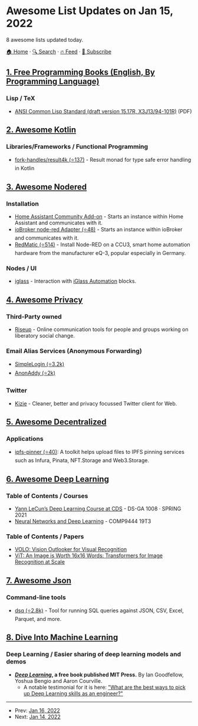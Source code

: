 # Awesome List Updates on Jan 15, 2022

8 awesome lists updated today.

[🏠 Home](/README.md) · [🔍 Search](https://www.trackawesomelist.com/search/) · [🔥 Feed](https://www.trackawesomelist.com/rss.xml) · [📮 Subscribe](https://trackawesomelist.us17.list-manage.com/subscribe?u=d2f0117aa829c83a63ec63c2f&id=36a103854c)



## [1. Free Programming Books (English, By Programming Language)](/content/EbookFoundation/free-programming-books/README.md)

### Lisp / TeX

*   [ANSI Common Lisp Standard (draft version 15.17R, X3J13/94-101R)](https://franz.com/support/documentation/cl-ansi-standard-draft-w-sidebar.pdf) (PDF)

## [2. Awesome Kotlin](/content/KotlinBy/awesome-kotlin/README.md)

### Libraries/Frameworks / Functional Programming

*   [fork-handles/result4k (⭐137)](https://github.com/fork-handles/forkhandles/blob/trunk/result4k) - Result monad for type safe error handling in Kotlin

## [3. Awesome Nodered](/content/naimo84/awesome-nodered/README.md)

### Installation

*   [Home Assistant Community Add-on](https://community.home-assistant.io/t/home-assistant-community-add-on-node-red/55023) - Starts an instance within Home Assistant and communicates with it.
*   [ioBroker node-red Adapter (⭐48)](https://github.com/ioBroker/ioBroker.node-red) - Starts an instance within ioBroker and communicates with it.
*   [RedMatic (⭐514)](https://github.com/rdmtc/RedMatic/wiki/Installation) - Install Node-RED on a CCU3, smart home automation hardware from the manufacturer eQ-3, popular especially in Germany.

### Nodes / UI

*   [iglass](https://www.npmjs.com/package/iglass-nodes) - Interaction with [iGlass Automation](https://iglass.international) blocks.

## [4. Awesome Privacy](/content/pluja/awesome-privacy/README.md)

### Third-Party owned

*   [Riseup](https://riseup.net/en/about-us) - Online communication tools for people and groups working on liberatory social change.

### Email Alias Services (Anonymous Forwarding)

*   [SimpleLogin (⭐3.2k)](https://github.com/simple-login/app)
*   [AnonAddy (⭐2k)](https://github.com/anonaddy/anonaddy)

### Twitter

*   [Kizie](https://kizie.co) - Cleaner, better and privacy focussed Twitter client for Web.

## [5. Awesome Decentralized](/content/croqaz/awesome-decentralized/README.md)

### Applications

*   [ipfs-pinner (⭐40)](https://github.com/wabarc/ipfs-pinner): A toolkit helps upload files to IPFS pinning services such as Infura, Pinata, NFT.Storage and Web3.Storage.

## [6. Awesome Deep Learning](/content/ChristosChristofidis/awesome-deep-learning/README.md)

### Table of Contents / Courses

*   [Yann LeCun’s Deep Learning Course at CDS](https://cds.nyu.edu/deep-learning/) - DS-GA 1008 · SPRING 2021
*   [Neural Networks and Deep Learning](https://webcms3.cse.unsw.edu.au/COMP9444/19T3/) - COMP9444 19T3

### Table of Contents / Papers

*   [VOLO: Vision Outlooker for Visual Recognition](https://arxiv.org/pdf/2106.13112.pdf)
*   [ViT: An Image is Worth 16x16 Words: Transformers for Image Recognition at Scale](https://arxiv.org/pdf/2010.11929.pdf)

## [7. Awesome Json](/content/burningtree/awesome-json/README.md)

### Command-line tools

*   [dsq (⭐2.8k)](https://github.com/multiprocessio/dsq) - Tool for running SQL queries against JSON, CSV, Excel, Parquet, and more.

## [8. Dive Into Machine Learning](/content/dive-into-machine-learning/dive-into-machine-learning/README.md)

### Deep Learning / Easier sharing of deep learning models and demos

*   **[*Deep Learning*](https://www.deeplearningbook.org/), a free book published MIT Press.** By Ian Goodfellow, Yoshua Bengio and Aaron Courville.
    *   A notable testimonial for it is here: ["What are the best ways to pick up Deep Learning skills as an engineer?"](https://www.quora.com/What-are-the-best-ways-to-pick-up-Deep-Learning-skills-as-an-engineer)

---

- Prev: [Jan 16, 2022](/content/2022/01/16/README.md)
- Next: [Jan 14, 2022](/content/2022/01/14/README.md)